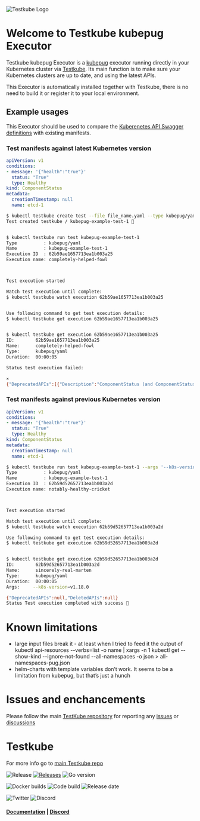 ![Testkube Logo](https://raw.githubusercontent.com/kubeshop/testkube/main/assets/testkube-color-gray.png)

# Welcome to Testkube kubepug Executor

Testkube kubepug Executor is a [kubepug](https://github.com/rikatz/kubepug) executor running directly in your Kubernetes cluster via [Testkube](https://testkube.io).
Its main function is to make sure your Kubernetes clusters are up to date, and using the latest APIs.

This Executor is automatically installed together with Testkube, there is no need to build it or register it to your local environment.

## Example usages

This Executor should be used to compare the [Kuberenetes API Swagger definitions](https://raw.githubusercontent.com/kubernetes/kubernetes/master/api/openapi-spec/swagger.json) with existing manifests.

### Test manifests against latest Kubernetes version

```yaml
apiVersion: v1
conditions:
- message: '{"health":"true"}'
  status: "True"
  type: Healthy
kind: ComponentStatus
metadata:
  creationTimestamp: null
  name: etcd-1
```

```bash
$ kubectl testkube create test --file file_name.yaml --type kubepug/yaml --name kubepug-example-test-1
Test created testkube / kubepug-example-test-1 🥇


$ kubectl testkube run test kubepug-example-test-1
Type          : kubepug/yaml
Name          : kubepug-example-test-1
Execution ID  : 62b59ae1657713ea1b003a25
Execution name: completely-helped-fowl



Test execution started

Watch test execution until complete:
$ kubectl testkube watch execution 62b59ae1657713ea1b003a25


Use following command to get test execution details:
$ kubectl testkube get execution 62b59ae1657713ea1b003a25


$ kubectl testkube get execution 62b59ae1657713ea1b003a25
ID:        62b59ae1657713ea1b003a25
Name:      completely-helped-fowl
Type:      kubepug/yaml
Duration:  00:00:05

Status test execution failed:

⨯
{"DeprecatedAPIs":[{"Description":"ComponentStatus (and ComponentStatusList) holds the cluster validation info. Deprecated: This API is deprecated in v1.19+","Group":"","Kind":"ComponentStatus","Version":"v1","Name":"","Deprecated":true,"Items":[{"Scope":"OBJECT","ObjectName":"etcd-1","Namespace":"","location":"/tmp/test-content4075001618"}]}],"DeletedAPIs":null}
```

### Test manifests against previous Kubernetes version

```yaml
apiVersion: v1
conditions:
- message: '{"health":"true"}'
  status: "True"
  type: Healthy
kind: ComponentStatus
metadata:
  creationTimestamp: null
  name: etcd-1
```

```bash
$ kubectl testkube run test kubepug-example-test-1 --args '--k8s-version=v1.18.0'
Type          : kubepug/yaml
Name          : kubepug-example-test-1
Execution ID  : 62b59d52657713ea1b003a2d
Execution name: notably-healthy-cricket



Test execution started

Watch test execution until complete:
$ kubectl testkube watch execution 62b59d52657713ea1b003a2d

Use following command to get test execution details:
$ kubectl testkube get execution 62b59d52657713ea1b003a2d


$ kubectl testkube get execution 62b59d52657713ea1b003a2d
ID:        62b59d52657713ea1b003a2d
Name:      sincerely-real-marten
Type:      kubepug/yaml
Duration:  00:00:05
Args:     --k8s-version=v1.18.0

{"DeprecatedAPIs":null,"DeletedAPIs":null}
Status Test execution completed with success 🥇
```

# Known limitations 

- large input files break it - at least when I tried to feed it the output of kubectl api-resources --verbs=list -o name | xargs -n 1 kubectl get --show-kind --ignore-not-found --all-namespaces -o json > all-namespaces-pug.json
- helm-charts with template variables don’t work. It seems to be a limitation from kubepug, but that’s just a hunch

# Issues and enchancements

Please follow the main [TestKube repository](https://github.com/kubeshop/testkube) for reporting any [issues](https://github.com/kubeshop/testkube/issues) or [discussions](https://github.com/kubeshop/testkube/discussions)

# Testkube

For more info go to [main Testkube repo](https://github.com/kubeshop/testkube)

![Release](https://img.shields.io/github/v/release/kubeshop/testkube) [![Releases](https://img.shields.io/github/downloads/kubeshop/testkube/total.svg)](https://github.com/kubeshop/testkube/tags?label=Downloads) ![Go version](https://img.shields.io/github/go-mod/go-version/kubeshop/testkube)

![Docker builds](https://img.shields.io/docker/automated/kubeshop/testkube-api-server) ![Code build](https://img.shields.io/github/workflow/status/kubeshop/testkube/Code%20build%20and%20checks) ![Release date](https://img.shields.io/github/release-date/kubeshop/testkube)

![Twitter](https://img.shields.io/twitter/follow/thekubeshop?style=social) ![Discord](https://img.shields.io/discord/884464549347074049)

#### [Documentation](https://docs.testkube.io) | [Discord](https://discord.gg/hfq44wtR6Q)
